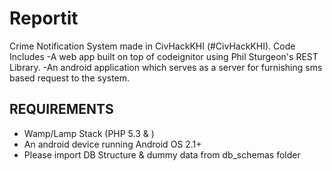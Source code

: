 Reportit
========

Crime Notification System made in CivHackKHI (#CivHackKHI).
Code Includes
-A web app built on top of codeignitor using Phil Sturgeon's REST Library.
-An android application which serves as a server for furnishing sms based request to the system.

REQUIREMENTS
------------
* Wamp/Lamp Stack (PHP 5.3 & )
* An android device running Android OS 2.1+
* Please import DB Structure & dummy data from db_schemas folder

